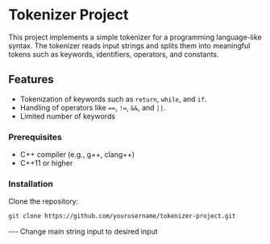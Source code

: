 # Tokenizer Project

This project implements a simple tokenizer for a programming language-like syntax. The tokenizer reads input strings and splits them into meaningful tokens such as keywords, identifiers, operators, and constants.

## Features
- Tokenization of keywords such as `return`, `while`, and `if`.
- Handling of operators like `==`, `!=`, `&&`, and `||`.
- Limited number of keywords 

### Prerequisites

- C++ compiler (e.g., g++, clang++)
- C++11 or higher

### Installation
Clone the repository:
   ```bash
   git clone https://github.com/yourusername/tokenizer-project.git
   ```
--- Change main string input to desired input
